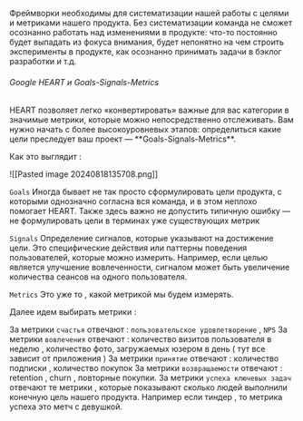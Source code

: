 Фреймворки необходимы для систематизации нашей работы с целями и метриками нашего продукта. Без систематизации команда не сможет осознанно работать над изменениями в продукте: что-то постоянно будет выпадать из фокуса внимания, будет непонятно на чем строить эксперименты в продукте, как осознанно принимать задачи в бэклог разработки и т.д. 

<h6>Google HEART и Goals-Signals-Metrics</h6>
HEART позволяет легко «конвертировать» важные для вас категории в значимые метрики, которые можно непосредственно отслеживать. Вам нужно начать с более высокоуровневых этапов: определиться какие цели преследует ваш проект — **Goals-Signals-Metrics**.

Как это выглядит : 

![[Pasted image 20240818135708.png]]

`Goals`
Иногда бывает не так просто сформулировать цели продукта, с которыми однозначно согласна вся команда, и в этом неплохо помогает HEART. Также здесь важно не допустить типичную ошибку — не формулировать цели в терминах уже существующих метрик

`Signals`
Определение сигналов, которые указывают на достижение цели. Это специфические действия или паттерны поведения пользователей, которые можно измерить. Например, если целью является улучшение вовлеченности, сигналом может быть увеличение количества сеансов на одного пользователя.

`Metrics`
Это уже то , какой метрикой мы будем измерять. 

Далее идем выбирать метрики : 

За метрики `счастья` отвечают : `пользовательское удовлетворение` , `NPS`
За метрики `вовлечения` отвечают : количество визитов пользователя в неделю ,  количество фото, загружаемых юзером в день  ( тут все зависит от приложения  )
За метрики `принятие` отвечают : количество подписки , количество покупок 
За метрики `возвращаемости` отвечают : retention , churn , повторные покупки. 
За метрики `успеха ключевых задач` отвечают те метрики , которые показывают сколько людей выполнили конечную цель нашего продукта. Например если тиндер , то метрика успеха это метч с девушкой. 


